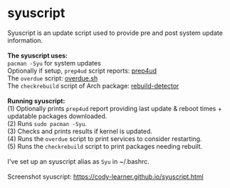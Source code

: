 # syuscript																<br>
Syuscript is an update script used to provide pre and post system update information.							<br>
																	<br>
**The syuscript uses:**															<br>
`pacman -Syu` for system updates													<br>
Optionally if setup, `prep4ud` script reports: [prep4ud](https://github.com/Cody-Learner/prep4ud) 					<br>
The `overdue` script: [overdue.sh](https://github.com/tylerjl/overdue/blob/master/src/overdue.sh)					<br>
The `checkrebuild` script of Arch package: [rebuild-detector](https://archlinux.org/packages/extra/any/rebuild-detector/)		<br>
																	<br> 
**Running syuscript:**															<br>
(1) Optionally prints `prep4ud` report providing last update & reboot times + updatable packages downloaded.				<br>
(2) Runs `sudo pacman -Syu`.														<br>
(3) Checks and prints results if kernel is updated.											<br>
(4) Runs the `overdue` script to print services to consider restarting.									<br>
(5) Runs the `checkrebuild` script to print packages needing rebuilt.									<br>
																	<br>
I've set up an syuscript alias as `Syu` in ~/.bashrc.											<br>
																	<br>
Screenshot syuscript: https://cody-learner.github.io/syuscript.html									<br>
																	<br>																	
<br>